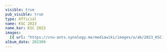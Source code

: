 ```yaml
---
visible: true
pub_visible: true
type: Official
name: KSC 2023
name_kor: KSC 2023
images:
  [{ url: "https://cnu-ants.synology.me/mediawiki/images/a/ab/2023_KSC.png" }]
album_date: 202309
---
```

